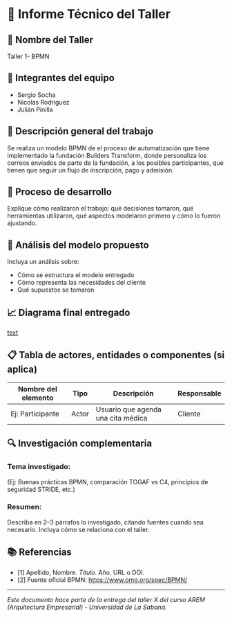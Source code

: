 # 📄 Informe Técnico del Taller

## 🔖 Nombre del Taller
Taller 1- BPMN

## 👥 Integrantes del equipo
- Sergio Socha
- Nicolas Rodriguez
- Julián Pinilla

## 🧠 Descripción general del trabajo
Se realiza un modelo BPMN de el proceso de automatización que tiene implementado la fundación Builders Transform, donde personaliza los correos enviados de parte de la fundación, a los posibles participantes, que tienen que seguir un flujo de inscripción, pago y admisión.
## 🔧 Proceso de desarrollo

Explique cómo realizaron el trabajo: qué decisiones tomaron, qué herramientas utilizaron, qué aspectos modelaron primero y cómo lo fueron ajustando.

## 🧩 Análisis del modelo propuesto
Incluya un análisis sobre:
- Cómo se estructura el modelo entregado
- Cómo representa las necesidades del cliente
- Qué supuestos se tomaron

## 📈 Diagrama final entregado
[text](<BPMN – Automatización de correos: Preinscripción y Admisión.pdf>)

## 📋 Tabla de actores, entidades o componentes (si aplica)

| Nombre del elemento | Tipo | Descripción | Responsable |
|---------------------|------|-------------|-------------|
| Ej: Participante    | Actor | Usuario que agenda una cita médica | Cliente |

## 🔍 Investigación complementaria
### Tema investigado:
(Ej: Buenas prácticas BPMN, comparación TOGAF vs C4, principios de seguridad STRIDE, etc.)

### Resumen:
Describa en 2–3 párrafos lo investigado, citando fuentes cuando sea necesario. Incluya cómo se relaciona con el taller.

## 📚 Referencias
- [1] Apellido, Nombre. *Título*. Año. URL o DOI.
- [2] Fuente oficial BPMN: https://www.omg.org/spec/BPMN/

---

_Este documento hace parte de la entrega del taller X del curso AREM (Arquitectura Empresarial) - Universidad de La Sabana._
